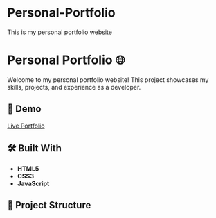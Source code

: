 # Personal-Portfolio
This is my personal portfolio website 

# Personal Portfolio 🌐

Welcome to my personal portfolio website! This project showcases my skills, projects, and experience as a developer.

## 🚀 Demo

[Live Portfolio](https://your-portfolio-link.com) <!-- Replace with your deployed link if available -->

## 🛠️ Built With

- **HTML5**
- **CSS3**
- **JavaScript**

## 📂 Project Structure
